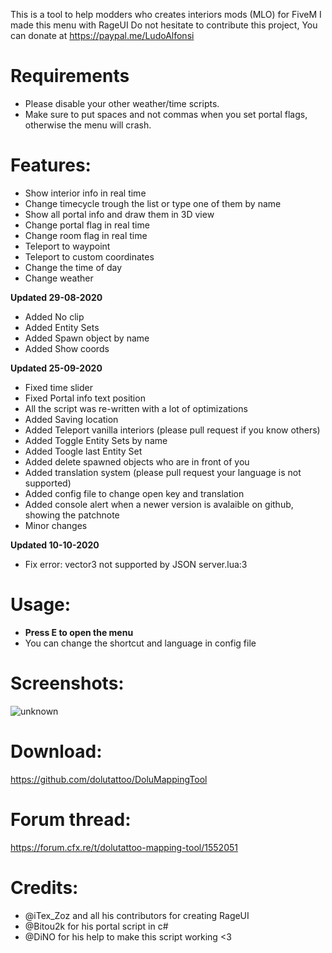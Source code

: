 This is a tool to help modders who creates interiors mods (MLO) for FiveM
I made this menu with RageUI
Do not hesitate to contribute this project,
You can donate at https://paypal.me/LudoAlfonsi

# Requirements
- Please disable your other weather/time scripts.
- Make sure to put spaces and not commas when you set portal flags, otherwise the menu will crash.

# Features:
- Show interior info in real time
- Change timecycle trough the list or type one of them by name
- Show all portal info and draw them in 3D view
- Change portal flag in real time
- Change room flag in real time
- Teleport to waypoint
- Teleport to custom coordinates
- Change the time of day
- Change weather

**Updated 29-08-2020** 
  - Added No clip
  - Added Entity Sets
  - Added Spawn object by name
  - Added Show coords
  
**Updated 25-09-2020**
  - Fixed time slider
  - Fixed Portal info text position
  - All the script was re-written with a lot of optimizations
  - Added Saving location
  - Added Teleport vanilla interiors (please pull request if you know others)
  - Added Toggle Entity Sets by name
  - Added Toogle last Entity Set
  - Added delete spawned objects who are in front of you
  - Added translation system (please pull request your language is not supported)
  - Added config file to change open key and translation
  - Added console alert when a newer version is avalaible on github, showing the patchnote
  - Minor changes

**Updated 10-10-2020**
  - Fix error: vector3 not supported by JSON server.lua:3

# Usage:
- **Press E to open the menu**
- You can change the shortcut and language in config file

# Screenshots:
![unknown](https://cdn.discordapp.com/attachments/613840825025036289/758971862486614046/unknown.png) 

# Download:
https://github.com/dolutattoo/DoluMappingTool

# Forum thread:
 https://forum.cfx.re/t/dolutattoo-mapping-tool/1552051

# Credits:
- @iTex_Zoz  and all his contributors for creating RageUI
- @Bitou2k for his portal script in c#
- @DiNO  for his help to make this script working <3
